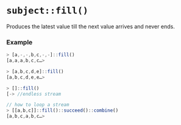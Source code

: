 # `subject::fill()`

Produces the latest value till the next value arrives and never ends.

### Example
```js
> [a,-,-,b,c,-,-]::fill()
[a,a,a,b,c,c…>

> [a,b,c,d,e]::fill()
[a,b,c,d,e,e…>

> []::fill()
[-> //endless stream

// how to loop a stream
> [[a,b,c]]::fill()::succeed()::combine()
[a,b,c,a,b,c…>
```
